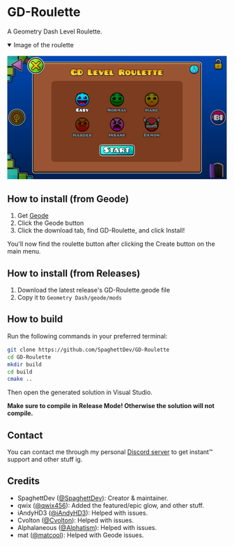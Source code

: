 # GD-Roulette

A Geometry Dash Level Roulette.

<details open>
<summary>Image of the roulette</summary>
<br>
<img src="./assets/GD-Roulette.png" width="720"/>
</details>

## How to install (from Geode)

1. Get [Geode](https://geode-sdk.org)
2. Click the Geode button
3. Click the download tab, find GD-Roulette, and click Install!

You'll now find the roulette button after clicking the Create button on the main menu.

## How to install (from Releases)

1. Download the latest release's GD-Roulette.geode file
2. Copy it to `Geometry Dash/geode/mods`

## How to build

Run the following commands in your preferred terminal:

```sh
git clone https://github.com/SpaghettDev/GD-Roulette
cd GD-Roulette
mkdir build
cd build
cmake ..
```

Then open the generated solution in Visual Studio.

**Make sure to compile in Release Mode! Otherwise the solution will not compile.**

## Contact

You can contact me through my personal [Discord server](https://discord.gg/WPcqK3Yt) to get instant™️ support and other stuff ig.

## Credits

- SpaghettDev ([@SpaghettDev](https://github.com/SpaghettDev)): Creator & maintainer.
- qwix ([@qwix456](https://github.com/qwix456)): Added the featured/epic glow, and other stuff.
- iAndyHD3 ([@iAndyHD3](https://github.com/iAndyHD3)): Helped with issues.
- Cvolton ([@Cvolton](https://github.com/Cvolton)): Helped with issues.
- Alphalaneous ([@Alphatism](https://github.com/Alphatism)): Helped with issues.
- mat ([@matcool](https://github.com/matcool)): Helped with Geode issues.
